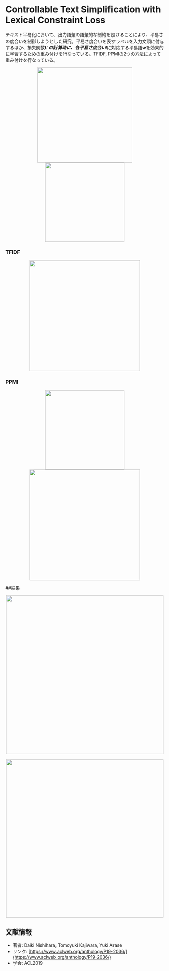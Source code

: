 # Controllable Text Simplification with Lexical Constraint Loss

テキスト平易化において、出力語彙の語彙的な制約を設けることにより、平易さの度合いを制御しようとした研究。平易さ度合いを表すラベルを入力文頭に付与するほか、損失関数***L'***の計算時に、各平易さ度合い***l***に対応する平易語***w***を効果的に学習するための重み付けを行なっている。TFIDF, PPMIの2つの方法によって重み付けを行なっている。

<p align="center">
<img src=https://user-images.githubusercontent.com/53220859/67136355-2bf88400-f260-11e9-8d77-a325eafc7166.png width=300pt>
<br>
<img src=https://user-images.githubusercontent.com/53220859/67136356-2bf88400-f260-11e9-82d2-e7f55de2339d.png width=250pt>
</p>

### TFIDF

<p align="center">
<img src=https://user-images.githubusercontent.com/53220859/67136354-2bf88400-f260-11e9-91d0-15cc7bc3b19c.png width=350pt>
</p>

### PPMI

<p align="center">
<img src=https://user-images.githubusercontent.com/53220859/67136353-2b5fed80-f260-11e9-844a-6ff6b441a7d0.png width=250pt>
<br>
<img src=https://user-images.githubusercontent.com/53220859/67136352-2b5fed80-f260-11e9-8c6f-4ba839434277.png width=350pt>
</P>



##結果

<p align="center">
<img src=https://user-images.githubusercontent.com/53220859/67136485-bbeafd80-f261-11e9-9441-b7bd0479bf61.png width=500pt>
<br>
<br>
<img src=https://user-images.githubusercontent.com/53220859/67136484-bbeafd80-f261-11e9-8bfe-e176579cf293.png width=500pt>
</p>





## 文献情報

- 著者: Daiki Nishihara, Tomoyuki Kajiwara, Yuki Arase
- リンク: [https://www.aclweb.org/anthology/P19-2036/](https://www.aclweb.org/anthology/P19-2036/)
- 学会: ACL2019

